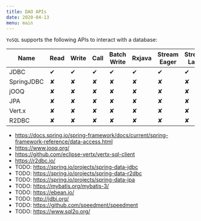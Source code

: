 ```yaml
---
title: DAO APIs
date: 2020-04-13
menu: main
---
```


`YoSQL` supports the following APIs to interact with a database:

| Name       | Read | Write | Call | Batch Write | Rxjava | Stream Eager | Stream Lazy |
|------------|------|-------|------|-------------|--------|--------------|-------------|
| JDBC       | ✔    | ✔     | ✔    | ✔           | ✔      | ✔            | ✔           |
| SpringJDBC | ✘    | ✘     | ✘    | ✘           | ✘      | ✘            | ✘           |
| jOOQ       | ✘    | ✘     | ✘    | ✘           | ✘      | ✘            | ✘           |
| JPA        | ✘    | ✘     | ✘    | ✘           | ✘      | ✘            | ✘           |
| Vert.x     | ✘    | ✘     | ✘    | ✘           | ✘      | ✘            | ✘           |
| R2DBC      | ✘    | ✘     | ✘    | ✘           | ✘      | ✘            | ✘           |

- https://docs.spring.io/spring-framework/docs/current/spring-framework-reference/data-access.html
- https://www.jooq.org/
- https://github.com/eclipse-vertx/vertx-sql-client
- https://r2dbc.io/
- TODO: https://spring.io/projects/spring-data-jdbc
- TODO: https://spring.io/projects/spring-data-r2dbc
- TODO: https://spring.io/projects/spring-data-jpa
- TODO: https://mybatis.org/mybatis-3/
- TODO: https://ebean.io/
- TODO: http://jdbi.org/
- TODO: https://github.com/speedment/speedment
- TODO: https://www.sql2o.org/
